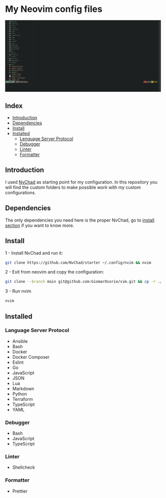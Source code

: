 # My Neovim config files

<p align="center">
<img width="800" alt="image" src="/neovim.png">
</p>

## Index

- [Introduction](#introduction)
- [Dependencies](#dependencies)
- [Install](#install)
- [Installed](#installed)
  - [Lenguage Server Protocol](#language-server-protocol)
  - [Debugger](#debugger)
  - [Linter](#linter)
  - [Formatter](#formatter)

## Introduction

I used [NvChad](https://nvchad.com/) as starting point for my configuration.
In this repository you will find the custom folders to make possible 
work with my custom configurations.

## Dependencies

The only dependencies you need here is the proper NvChad, go to 
[install section](https://nvchad.com/docs/quickstart/install) if you want to 
know more.

## Install

1 - Install NvChad and run it:
```Bash
git clone https://github.com/NvChad/starter ~/.config/nvim && nvim
```
2 - Exit from neovim and copy the configuration:
```Bash
git clone --branch main git@github.com:GiomarOsorio/vim.git && cp -r ./.config/nvim/* $HOME/.config/nvim/ && sudo rm -r ./vim
```
3 - Run nvim
```Bash
nvim
```

## Installed
### Language Server Protocol

- Ansible
- Bash
- Docker
- Docker Composer
- Eslint
- Go
- JavaScript
- JSON
- Lua
- Markdown
- Python
- Terraform
- TypeScript
- YAML

### Debugger

- Bash
- JavaScript
- TypeScript

### Linter

- Shellcheck

### Formatter

- Prettier
